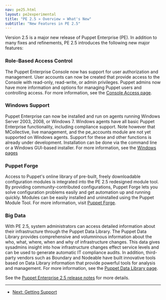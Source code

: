 ```yaml
---
nav: pe25.html
layout: pe2experimental
title: "PE 2.5 » Overview » What's New"
subtitle: "New Features in PE 2.5"
---
```



Version 2.5 is a major new release of Puppet Enterprise (PE). In addition to many fixes and refinements, PE 2.5 introduces the following new major features:

### Role-Based Access Control

The Puppet Enterprise Console now has support for user authorization and management. User accounts can now be created that provide access to the Console with read-only, read-write, or admin privileges. Puppet admins now have more information and options for managing Puppet users and controlling access. For more information, see the [Console Access page](./console_auth.html).

### Windows Support

Puppet Enterprise can now be installed and run on agents running Windows Server 2003, 2008, or Windows 7. Windows agents have all basic Puppet Enterprise functionality, including compliance support. Note however that MCollective,  live management, and the pe_accounts module are not yet supported on Windows agents. Support for these and other functions is already under development. Installation can be done via the command line or a Windows GUI-based installer. For more information, see the [Windows pages](../../windows/index.html)

### Puppet Forge

Access to Puppet's online library of pre-built, freely downloadable configuration modules is integrated into the PE 2.5 redesigned module tool. By providing community-contributed configurations, Puppet Forge lets you solve configuration problems easily and get automation up and running quickly. Modules can be easily installed and uninstalled using the Puppet Module Tool. For more information, visit [Puppet Forge](http://forge.puppetlabs.com/).

### Big Data

With PE 2.5, system administrators can access detailed information about their infrastructure through the Puppet Data Library. The Puppet Data Library provides comprehensive and volumninous information about the who, what, where, when and why of infrastructure changes. This data gives sysadmins insight into how infrastructure changes effect service levels and can be used to generate automatic IT compliance audits. In addition, third-party vendors such as Boundary and Nodeable have built innovative tools based on Data Library information that provide powerful tools for analysis and management. For more information, see the [Puppet Data Library page](./puppet_data_library.html). 

See the [Puppet Enterprise 2.5 release notes](./appendix.html#release-notes) for more details.


* * * 

- [Next: Getting Support](./overview_getting_support.html)
